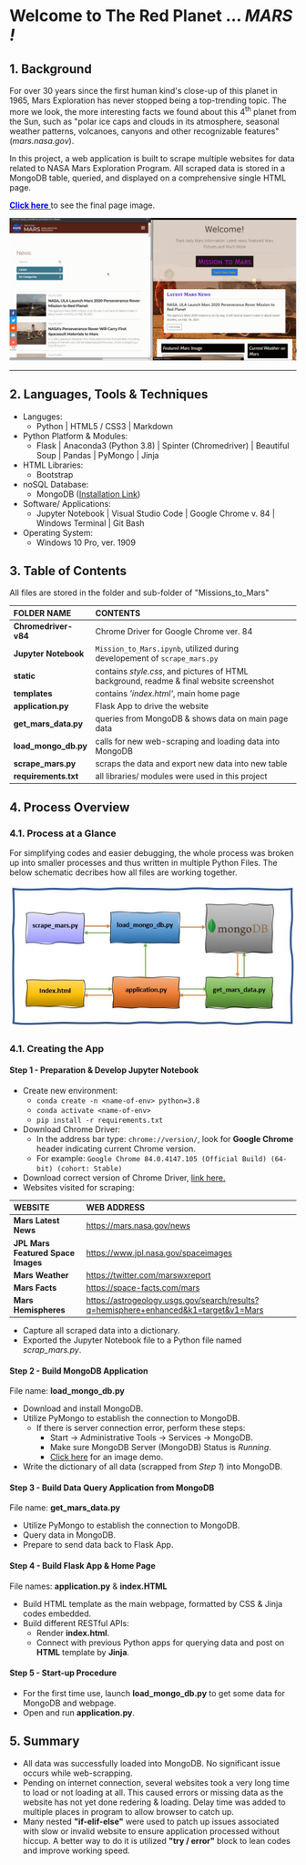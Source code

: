 # Welcome to The Red Planet ...  *MARS !*
## 1. Background

For over 30 years since the first human kind's close-up of this planet in 1965, Mars Exploration has never stopped being a top-trending topic. The more we look, the more interesting facts we found about this 4<sup>th</sup> planet from the Sun, such as "polar ice caps and clouds in its atmosphere, seasonal weather patterns, volcanoes, canyons and other recognizable features" (*mars.nasa.gov*).

In this project, a web application is built to scrape multiple websites for data related to NASA Mars Exploration Program. All scraped data is stored in a MongoDB table, queried, and displayed on a comprehensive single HTML page.  

<a class = "btn" href="./static/images/web_look.jpg"><span style = "color:blue">**Click here**</span>
</a> to see the final page image.<br>

<p align="center">
<img src="./static/images/demo.gif" alt="Mars out of range ... Waiting for satellite signal ..." max-height="50%" max-width="50%"><p>
  
<hr>

## 2. Languages, Tools &  Techniques
* Languges:
  * Python | HTML5 / CSS3 | Markdown
* Python Platform & Modules:
  * Flask | Anaconda3 (Python 3.8) | Spinter (Chromedriver) | Beautiful Soup | Pandas | PyMongo | Jinja
* HTML Libraries:
  * Bootstrap
* noSQL Database:
  * MongoDB (<a href="https://www.mongodb.com/try/download/community">Installation Link</a>)
* Software/ Applications:
  * Jupyter Notebook | Visual Studio Code | Google Chrome v. 84 | Windows Terminal | Git Bash
* Operating System:
  * Windows 10 Pro, ver. 1909

## 3. Table of Contents

All files are stored in the folder and sub-folder of "Missions_to_Mars"

 **FOLDER NAME** | **CONTENTS** |
:----------------|:-------------|
**Chromedriver-v84** | Chrome Driver for Google Chrome ver. 84
**Jupyter Notebook** | `Mission_to_Mars.ipynb`, utilized during developement of `scrape_mars.py`
 **static** | contains _style.css_, and pictures of HTML background, readme & final website screenshot|
  **templates** | contains _'index.html'_, main home page |
 **application.py** | Flask App to drive the website |
 **get_mars_data.py** | queries from MongoDB & shows data on main page  data |
 **load_mongo_db.py** | calls for new web-scraping and loading data into MongoDB |
 **scrape_mars.py** | scraps the data and export new data into new table |
 **requirements.txt** | all libraries/ modules were used in this project |

## 4. Process Overview
### 4.1. Process at a Glance
For simplifying codes and easier debugging, the whole process was broken up into smaller processes and thus written in multiple Python Files. The below schematic decribes how all files are working together.

<div align="center">
    <img src="./static/images/workflow.jpg"/>
</div>

### 4.1. Creating the App
#### Step 1 - Preparation & Develop Jupyter Notebook
* Create new environment:
  * `conda create -n <name-of-env> python=3.8`
  * `conda activate <name-of-env>`
  * `pip install -r requirements.txt`
* Download Chrome Driver:
  * In the address bar type: `chrome://version/`, look for **Google Chrome** header indicating current Chrome version. 
  * For example: `Google Chrome	84.0.4147.105 (Official Build) (64-bit) (cohort: Stable)`
* Download correct version of Chrome Driver, <a href="https://chromedriver.chromium.org/">link here.</a>
* Websites visited for scraping:

 **WEBSITE** | **WEB ADDRESS** |
 :---------- |:---------- | 
 **Mars Latest News** | https://mars.nasa.gov/news |
 **JPL Mars Featured Space Images**| https://www.jpl.nasa.gov/spaceimages |
 **Mars Weather** | https://twitter.com/marswxreport |
 **Mars Facts** | https://space-facts.com/mars | 
 **Mars Hemispheres** | https://astrogeology.usgs.gov/search/results?q=hemisphere+enhanced&k1=target&v1=Mars | 

* Capture all scraped data into a dictionary.
* Exported the Jupyter Notebook file to a Python file named *scrap_mars.py*.

#### Step 2 - Build MongoDB Application 
File name: **load_mongo_db.py**
* Download and install MongoDB.
* Utilize PyMongo to establish the connection to MongoDB.
  * If there is server connection error, perform these steps:
    * Start -> Administrative Tools -> Services -> MongoDB.
    * Make sure MongoDB Server (MongoDB) Status is *Running*.
    * <a href="./static/images/start_db.jpg">Click here</a> for an image demo.
* Write the dictionary of all data (scrapped from _Step 1_) into MongoDB.

#### Step 3 - Build Data Query Application from MongoDB 
File name: **get_mars_data.py**
* Utilize PyMongo to establish the connection to MongoDB.
* Query data in MongoDB.
* Prepare to send data back to Flask App.

#### Step 4 - Build Flask App & Home Page
File names: **application.py** & **index.HTML**
* Build HTML template as the main webpage, formatted by CSS & Jinja codes embedded.
* Build different RESTful APIs:
  * Render **index.html**.
  * Connect with previous Python apps for querying data and post on **HTML** template by **Jinja**.


#### Step 5 - Start-up Procedure
* For the first time use, launch **load_mongo_db.py** to get some data for MongoDB and webpage.
* Open and run **application.py**.

## 5. Summary
* All data was successfully loaded into MongoDB. No significant issue occurs while web-scrapping.
* Pending on internet connection, several websites took a very long time to load or not loading at all. This caused errors or missing data as the website has not yet done redering & loading. Delay time was added to multiple places in program to allow browser to catch up.   
* Many nested **"if-elif-else"** were used to patch up issues associated with slow or invalid website to ensure application processed without hiccup. A better way to do it is utilized **"try / error"** block to lean codes and improve working speed.